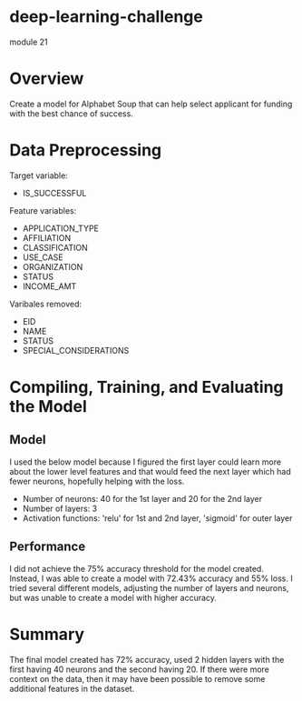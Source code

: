 # deep-learning-challenge
module 21

# Overview
Create a model for Alphabet Soup that can help select applicant for funding with the best chance of success.

# Data Preprocessing
Target variable:
- IS_SUCCESSFUL

Feature variables:
- APPLICATION_TYPE
- AFFILIATION
- CLASSIFICATION
- USE_CASE
- ORGANIZATION
- STATUS
- INCOME_AMT


Varibales removed:
- EID
- NAME
- STATUS
- SPECIAL_CONSIDERATIONS

# Compiling, Training, and Evaluating the Model
## Model
I used the below model because I figured the first layer could learn more about the lower level features and that would feed the next layer which had fewer neurons, hopefully helping with the loss.
- Number of neurons: 40 for the 1st layer and 20 for the 2nd layer
- Number of layers: 3
- Activation functions: 'relu' for 1st and 2nd layer, 'sigmoid' for outer layer

## Performance
I did not achieve the 75% accuracy threshold for the model created. Instead, I was able to create a model with 72.43% accuracy and 55% loss.
I tried several different models, adjusting the number of layers and neurons, but was unable to create a model with higher accuracy.

# Summary
The final model created has 72% accuracy, used 2 hidden layers with the first having 40 neurons and the second having 20. If there were more context on the data, then it may have been possible to remove some additional features in the dataset.


